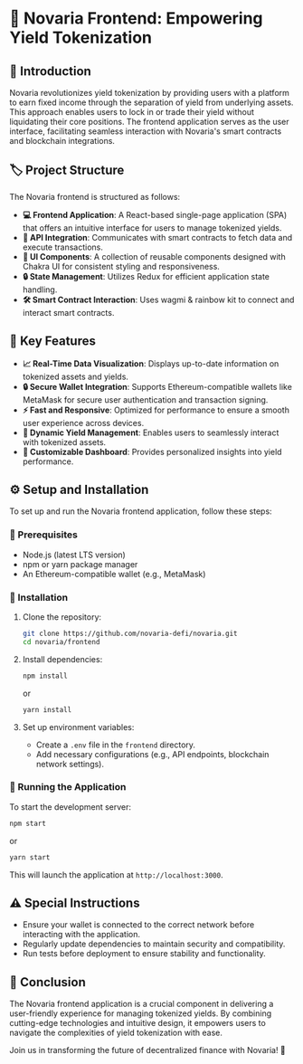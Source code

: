 # 🚀 Novaria Frontend: Empowering Yield Tokenization

## 📌 Introduction

Novaria revolutionizes yield tokenization by providing users with a platform to earn fixed income through the separation of yield from underlying assets. This approach enables users to lock in or trade their yield without liquidating their core positions. The frontend application serves as the user interface, facilitating seamless interaction with Novaria's smart contracts and blockchain integrations.

## 🏷️ Project Structure

The Novaria frontend is structured as follows:

- **💻 Frontend Application**: A React-based single-page application (SPA) that offers an intuitive interface for users to manage tokenized yields.
- **🔗 API Integration**: Communicates with smart contracts to fetch data and execute transactions.
- **🎨 UI Components**: A collection of reusable components designed with Chakra UI for consistent styling and responsiveness.
- **🔒 State Management**: Utilizes Redux for efficient application state handling.
- **🛠 Smart Contract Interaction**: Uses wagmi & rainbow kit to connect and interact smart contracts.

## 🌟 Key Features

- **📈 Real-Time Data Visualization**: Displays up-to-date information on tokenized assets and yields.
- **🔒 Secure Wallet Integration**: Supports Ethereum-compatible wallets like MetaMask for secure user authentication and transaction signing.
- **⚡️ Fast and Responsive**: Optimized for performance to ensure a smooth user experience across devices.
- **🔄 Dynamic Yield Management**: Enables users to seamlessly interact with tokenized assets.
- **🔮 Customizable Dashboard**: Provides personalized insights into yield performance.

## ⚙️ Setup and Installation

To set up and run the Novaria frontend application, follow these steps:

### 📌 Prerequisites

- Node.js (latest LTS version)
- npm or yarn package manager
- An Ethereum-compatible wallet (e.g., MetaMask)

### 📝 Installation

1. Clone the repository:

   ```sh
   git clone https://github.com/novaria-defi/novaria.git
   cd novaria/frontend
   ```

2. Install dependencies:

   ```sh
   npm install
   ```

   or

   ```sh
   yarn install
   ```

3. Set up environment variables:

   - Create a `.env` file in the `frontend` directory.
   - Add necessary configurations (e.g., API endpoints, blockchain network settings).

### 🚀 Running the Application

To start the development server:

```sh
npm start
```

or

```sh
yarn start
```

This will launch the application at `http://localhost:3000`.

## ⚠️ Special Instructions

- Ensure your wallet is connected to the correct network before interacting with the application.
- Regularly update dependencies to maintain security and compatibility.
- Run tests before deployment to ensure stability and functionality.

## 🎯 Conclusion

The Novaria frontend application is a crucial component in delivering a user-friendly experience for managing tokenized yields. By combining cutting-edge technologies and intuitive design, it empowers users to navigate the complexities of yield tokenization with ease.

Join us in transforming the future of decentralized finance with Novaria! 🚀


